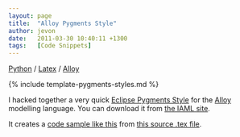 ```yaml
---
layout: page
title:  "Alloy Pygments Style"
author: jevon
date:   2011-03-30 10:40:11 +1300
tags:   [Code Snippets]
---
```


[Python](python.md) / [Latex](latex.md) / [Alloy](alloy.md)

{% include template-pygments-styles.md %}

I hacked together a very quick [Eclipse Pygments Style](eclipse-pygments-style.md) for the [Alloy](alloy.md) modelling language. You can download it from <a href="http://code.google.com/p/iaml/source/browse/trunk/org.openiaml.docs.tools/latex/pygments-alloy/">the IAML site</a>.

It creates a <a href="http://iaml.googlecode.com/svn/trunk/org.openiaml.docs.tools/latex/pygments-alloy/code-sample-alloy.pdf">code sample like this</a> from <a href="http://code.google.com/p/iaml/source/browse/trunk/org.openiaml.docs.tools/latex/pygments-alloy/code-sample.tex">this source .tex file</a>.

